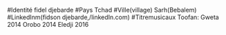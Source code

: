 #Identité
fidel djebarde
#Pays
Tchad
#Ville(village)
Sarh(Bebalem)
#LinkedInm(fidson djebarde,/linkedIn.com)
#Titremusicaux
Toofan:
Gweta 2014
Orobo 2014
Eledji 2016
